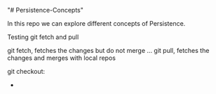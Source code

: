 "# Persistence-Concepts"

In this repo we can explore different concepts of Persistence.

Testing git fetch and pull

git fetch, fetches the changes but do not merge ...
git pull, fetches the changes and merges with local repos

git checkout:

-

